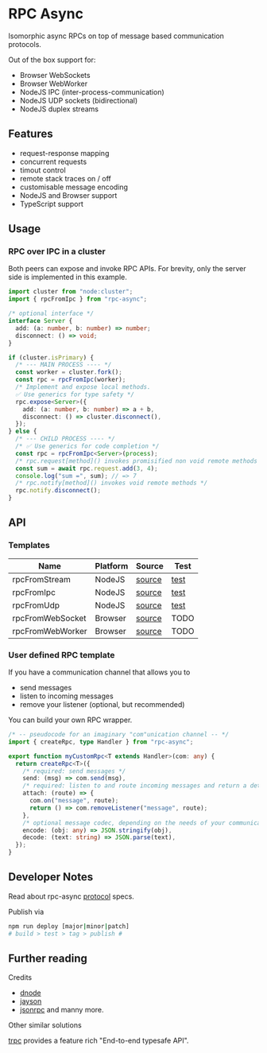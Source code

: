 # RPC Async

Isomorphic async RPCs on top of message based communication protocols.

Out of the box support for:

- Browser WebSockets
- Browser WebWorker
- NodeJS IPC (inter-process-communication)
- NodeJS UDP sockets (bidirectional)
- NodeJS duplex streams

## Features

- request-response mapping
- concurrent requests
- timout control
- remote stack traces on / off
- customisable message encoding
- NodeJS and Browser support
- TypeScript support

## Usage

### RPC over IPC in a cluster

Both peers can expose and invoke RPC APIs. For brevity, only the server side is implemented in this example.

```ts
import cluster from "node:cluster";
import { rpcFromIpc } from "rpc-async";

/* optional interface */
interface Server {
  add: (a: number, b: number) => number;
  disconnect: () => void;
}

if (cluster.isPrimary) {
  /* --- MAIN PROCESS ---- */
  const worker = cluster.fork();
  const rpc = rpcFromIpc(worker);
  /* Implement and expose local methods.  
  ✅ Use generics for type safety */
  rpc.expose<Server>({
    add: (a: number, b: number) => a + b,
    disconnect: () => cluster.disconnect(),
  });
} else {
  /* --- CHILD PROCESS ---- */
  /* ✅ Use generics for code completion */
  const rpc = rpcFromIpc<Server>(process);
  /* rpc.request[method]() invokes promisified non void remote methods */
  const sum = await rpc.request.add(3, 4);
  console.log("sum =", sum); // => 7
  /* rpc.notify[method]() invokes void remote methods */
  rpc.notify.disconnect();
}
```

## API

### Templates

| Name             | Platform | Source                                  | Test                         |
| ---------------- | -------- | --------------------------------------- | ---------------------------- |
| rpcFromStream    | NodeJS   | [source](src/rpc/from/duplex-stream.ts) | [test](src/test/tcp.test.ts) |
| rpcFromIpc       | NodeJS   | [source](src/rpc/from/ipc-process.ts)   | [test](src/test/ipc.test.ts) |
| rpcFromUdp       | NodeJS   | [source](src/rpc/from/udp-socket.ts)    | [test](src/test/udp.test.ts) |
| rpcFromWebSocket | Browser  | [source](src/rpc/from/web-socket.ts)    | TODO                         |
| rpcFromWebWorker | Browser  | [source](src/rpc/from/web-worker.ts)    | TODO                         |

### User defined RPC template

If you have a communication channel that allows you to

- send messages
- listen to incoming messages
- remove your listener (optional, but recommended)

You can build your own RPC wrapper.

```ts
/* -- pseudocode for an imaginary "com"unication channel -- */
import { createRpc, type Handler } from "rpc-async";

export function myCustomRpc<T extends Handler>(com: any) {
  return createRpc<T>({
    /* required: send messages */
    send: (msg) => com.send(msg),
    /* required: listen to and route incoming messages and return a detach function */
    attach: (route) => {
      com.on("message", route);
      return () => com.removeListener("message", route);
    },
    /* optional message codec, depending on the needs of your communication channel */
    encode: (obj: any) => JSON.stringify(obj),
    decode: (text: string) => JSON.parse(text),
  });
}
```

## Developer Notes

Read about rpc-async [protocol](https://github.com/mablay/rpc-async/blob/main/docs/PROTOCOL.md) specs.

Publish via

```sh
npm run deploy [major|minor|patch]
# build > test > tag > publish #
```

## Further reading

Credits

- [dnode](https://www.npmjs.com/package/dnode)
- [jayson](https://www.npmjs.com/package/jayson)
- [jsonrpc](https://www.jsonrpc.org/specification) and manny more.

Other similar solutions

[trpc](https://trpc.io) provides a feature rich "End-to-end typesafe API".

